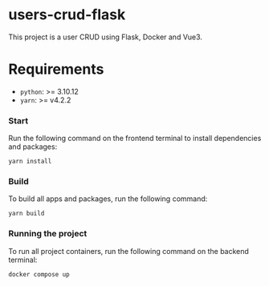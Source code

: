 # users-crud-flask

This project is a user CRUD using Flask, Docker and Vue3.

# Requirements

- `python`: >= 3.10.12
- `yarn`: >= v4.2.2

### Start

Run the following command on the frontend terminal to install dependencies and packages:

```
yarn install
```  

### Build

To build all apps and packages, run the following command:

```
yarn build
```  

### Running the project

To run all project containers, run the following command on the backend terminal:

```
docker compose up
```
